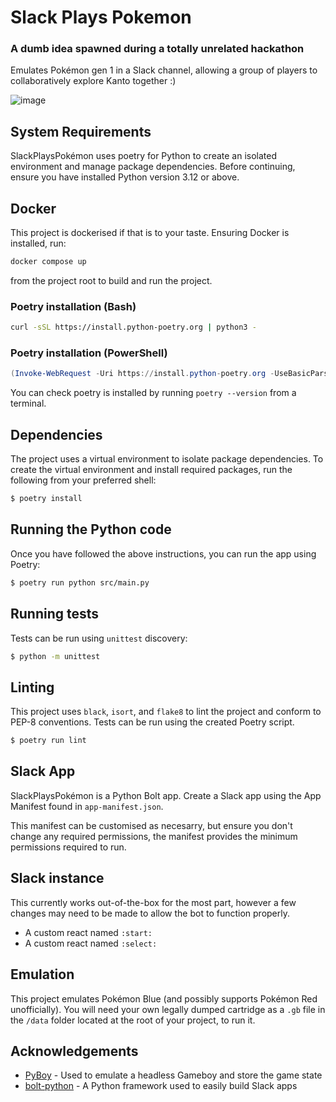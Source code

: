 # Slack Plays Pokemon

### A dumb idea spawned during a totally unrelated hackathon
Emulates Pokémon gen 1 in a Slack channel, allowing a group of players to collaboratively explore Kanto together :)

![image](https://github.com/AyaPK/slack-plays-pokemon/assets/47668950/7f58819f-9ad2-4feb-9440-b615033a8902)

## System Requirements

SlackPlaysPokémon uses poetry for Python to create an isolated environment and manage package dependencies.
Before continuing, ensure you have installed Python version 3.12 or above.

## Docker

This project is dockerised if that is to your taste. Ensuring Docker is installed, run:
```bash
docker compose up
```
from the project root to build and run the project.

### Poetry installation (Bash)

```bash
curl -sSL https://install.python-poetry.org | python3 -
```

### Poetry installation (PowerShell)

```powershell
(Invoke-WebRequest -Uri https://install.python-poetry.org -UseBasicParsing).Content | py -
```

You can check poetry is installed by running `poetry --version` from a terminal.

## Dependencies

The project uses a virtual environment to isolate package dependencies. To create the virtual environment and install required packages, run the following from your preferred shell:

```bash
$ poetry install
```

## Running the Python code
Once you have followed the above instructions, you can run the app using Poetry:
```bash
$ poetry run python src/main.py
```

## Running tests
Tests can be run using `unittest` discovery:
```bash
$ python -m unittest
```

## Linting
This project uses `black`, `isort`, and `flake8` to lint the project and conform to PEP-8 conventions.
Tests can be run using the created Poetry script.
```bash
$ poetry run lint
```

## Slack App
SlackPlaysPokémon is a Python Bolt app.
Create a Slack app using the App Manifest found in `app-manifest.json`.

This manifest can be customised as necesarry, but ensure you don't change any required permissions, the manifest provides the minimum permissions required to run.

## Slack instance
This currently works out-of-the-box for the most part, however a few changes may need to be made to allow the bot to function properly.

- A custom react named `:start:`
- A custom react named `:select:`

## Emulation
This project emulates Pokémon Blue (and possibly supports Pokémon Red unofficially). You will need your own legally dumped cartridge as a `.gb` file in the `/data` folder located at the root of your project, to run it.

## Acknowledgements
- [PyBoy](https://github.com/Baekalfen/PyBoy) - Used to emulate a headless Gameboy and store the game state
- [bolt-python](https://github.com/slackapi/bolt-python) - A Python framework used to easily build Slack apps
